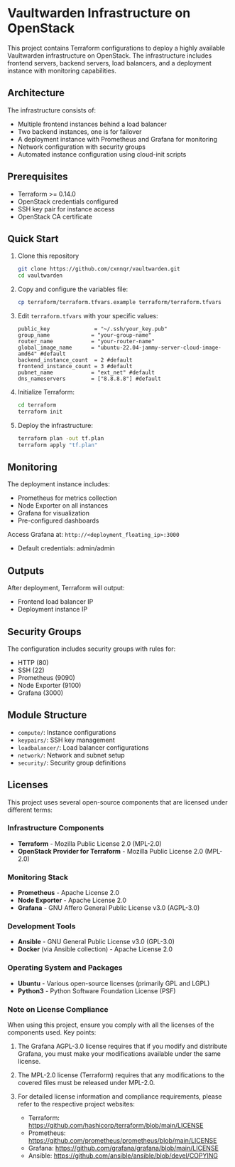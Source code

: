 # Vaultwarden Infrastructure on OpenStack

This project contains Terraform configurations to deploy a highly available Vaultwarden infrastructure on OpenStack. The infrastructure includes frontend servers, backend servers, load balancers, and a deployment instance with monitoring capabilities.

## Architecture

The infrastructure consists of:
- Multiple frontend instances behind a load balancer
- Two backend instances, one is for failover
- A deployment instance with Prometheus and Grafana for monitoring
- Network configuration with security groups
- Automated instance configuration using cloud-init scripts

## Prerequisites

- Terraform >= 0.14.0
- OpenStack credentials configured
- SSH key pair for instance access
- OpenStack CA certificate

## Quick Start

1. Clone this repository
    ```bash
    git clone https://github.com/cxnnqr/vaultwarden.git
    cd vaultwarden
    ```

2. Copy and configure the variables file:
   ```bash
   cp terraform/terraform.tfvars.example terraform/terraform.tfvars
   ```

3. Edit `terraform.tfvars` with your specific values:
   ```hcl
   public_key              = "~/.ssh/your_key.pub"
   group_name             = "your-group-name"
   router_name            = "your-router-name"
   global_image_name      = "ubuntu-22.04-jammy-server-cloud-image-amd64" #default
   backend_instance_count  = 2 #default
   frontend_instance_count = 3 #default
   pubnet_name            = "ext_net" #default
   dns_nameservers        = ["8.8.8.8"] #default
   ```

4. Initialize Terraform:
   ```bash
   cd terraform
   terraform init
   ```

5. Deploy the infrastructure:
   ```bash
   terraform plan -out tf.plan
   terraform apply "tf.plan"
   ```

## Monitoring

The deployment instance includes:
- Prometheus for metrics collection
- Node Exporter on all instances
- Grafana for visualization
- Pre-configured dashboards

Access Grafana at: `http://<deployment_floating_ip>:3000`
- Default credentials: admin/admin

## Outputs

After deployment, Terraform will output:
- Frontend load balancer IP
- Deployment instance IP

## Security Groups

The configuration includes security groups with rules for:
- HTTP (80)
- SSH (22)
- Prometheus (9090)
- Node Exporter (9100)
- Grafana (3000)

## Module Structure

- `compute/`: Instance configurations
- `keypairs/`: SSH key management
- `loadbalancer/`: Load balancer configurations
- `network/`: Network and subnet setup
- `security/`: Security group definitions

## Licenses

This project uses several open-source components that are licensed under different terms:

### Infrastructure Components

- **Terraform** - Mozilla Public License 2.0 (MPL-2.0)
- **OpenStack Provider for Terraform** - Mozilla Public License 2.0 (MPL-2.0)

### Monitoring Stack

- **Prometheus** - Apache License 2.0
- **Node Exporter** - Apache License 2.0
- **Grafana** - GNU Affero General Public License v3.0 (AGPL-3.0)

### Development Tools

- **Ansible** - GNU General Public License v3.0 (GPL-3.0)
- **Docker** (via Ansible collection) - Apache License 2.0

### Operating System and Packages

- **Ubuntu** - Various open-source licenses (primarily GPL and LGPL)
- **Python3** - Python Software Foundation License (PSF)

### Note on License Compliance

When using this project, ensure you comply with all the licenses of the components used. Key points:

1. The Grafana AGPL-3.0 license requires that if you modify and distribute Grafana, you must make your modifications available under the same license.

2. The MPL-2.0 license (Terraform) requires that any modifications to the covered files must be released under MPL-2.0.

3. For detailed license information and compliance requirements, please refer to the respective project websites:
   - Terraform: https://github.com/hashicorp/terraform/blob/main/LICENSE
   - Prometheus: https://github.com/prometheus/prometheus/blob/main/LICENSE
   - Grafana: https://github.com/grafana/grafana/blob/main/LICENSE
   - Ansible: https://github.com/ansible/ansible/blob/devel/COPYING
